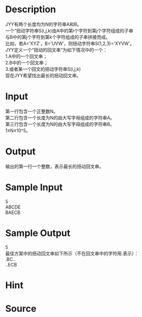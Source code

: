 
# Description

<div class="content"><div>JYY有两个长度均为N的字符串A和B。</div>
<div>一个“扭动字符串S(i,j,k)由A中的第i个字符到第j个字符组成的子串</div>
<div>与B中的第j个字符到第k个字符组成的子串拼接而成。</div>
<div>比如，若A=’XYZ’，B=’UVW’，则扭动字符串S(1,2,3)=’XYVW’。</div>
<div>JYY定义一个“扭动的回文串”为如下情况中的一个：</div>
<div>1.A中的一个回文串；</div>
<div>2.B中的一个回文串；</div>
<div>3.或者某一个回文的扭动字符串S(i,j,k)</div>
<div>现在JYY希望找出最长的扭动回文串。</div>
<div></div>
<p></p></div>

# Input

<div class="content"><div>第一行包含一个正整数N。</div>
<div>第二行包含一个长度为N的由大写字母组成的字符串A。</div>
<div>第三行包含一个长度为N的由大写字母组成的字符串B。</div>
<div>1≤N≤10^5。</div>
<div></div>
<p></p></div>

# Output

<div class="content"><div>输出的第一行一个整数，表示最长的扭动回文串。</div>
<div></div>
<p></p></div>

# Sample Input

<div class="content"><span class="sampledata">5<br/>
ABCDE<br/>
BAECB</span></div>

# Sample Output

<div class="content"><span class="sampledata">5<br/>
最佳方案中的扭动回文串如下所示（不在回文串中的字符用.表示）：<br/>
.BC..<br/>
..ECB</span></div>

# Hint

<div class="content"><p></p></div>

# Source

<div class="content"><p><a href="problemset.php?search="></a></p></div>

